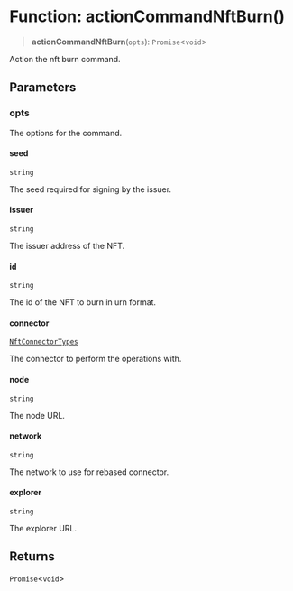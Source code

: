 # Function: actionCommandNftBurn()

> **actionCommandNftBurn**(`opts`): `Promise`\<`void`\>

Action the nft burn command.

## Parameters

### opts

The options for the command.

#### seed

`string`

The seed required for signing by the issuer.

#### issuer

`string`

The issuer address of the NFT.

#### id

`string`

The id of the NFT to burn in urn format.

#### connector

[`NftConnectorTypes`](../type-aliases/NftConnectorTypes.md)

The connector to perform the operations with.

#### node

`string`

The node URL.

#### network

`string`

The network to use for rebased connector.

#### explorer

`string`

The explorer URL.

## Returns

`Promise`\<`void`\>
